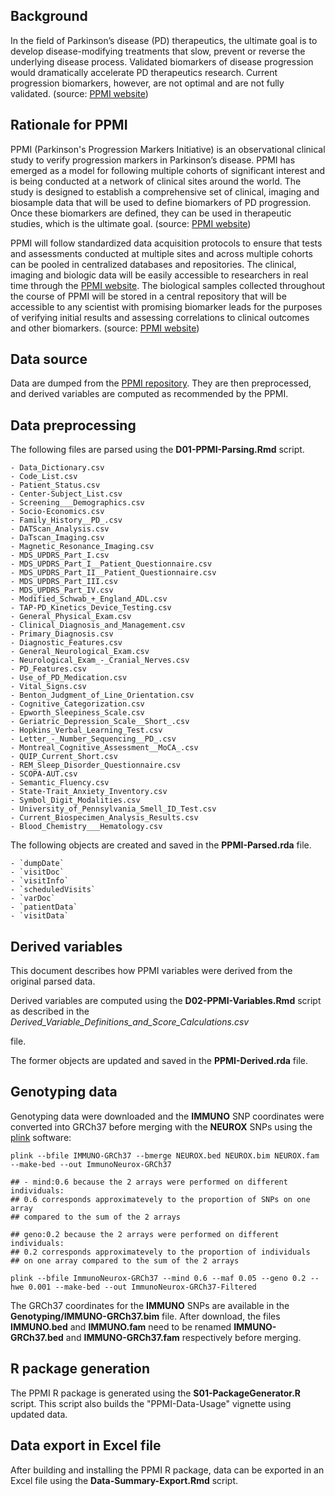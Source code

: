 <!----------------------------------------------------------------------------->
<!----------------------------------------------------------------------------->
## Background

In the field of Parkinson’s disease (PD) therapeutics, the ultimate goal is to
develop disease-modifying treatments that slow, prevent or reverse the
underlying disease process. Validated biomarkers of disease progression would
dramatically accelerate PD therapeutics research.
Current progression biomarkers, however, are not optimal and are not
fully validated.
(source: [PPMI website](http://www.ppmi-info.org/about-ppmi/))

<!----------------------------------------------------------------------------->
<!----------------------------------------------------------------------------->
## Rationale for PPMI

PPMI (Parkinson's Progression Markers Initiative)
is an observational clinical study to verify progression markers in
Parkinson’s disease. PPMI has emerged as a model for following multiple
cohorts of significant interest and is being conducted at a network of
clinical sites around the world. The study is designed to establish a
comprehensive set of clinical, imaging and biosample data that will be used
to define biomarkers of PD progression.
Once these biomarkers are defined, they can be used in therapeutic studies,
which is the ultimate goal.
(source: [PPMI website](http://www.ppmi-info.org/about-ppmi/))

PPMI will follow standardized data acquisition protocols to ensure that
tests and assessments conducted at multiple sites and across multiple cohorts
can be pooled in centralized databases and repositories.
The clinical, imaging and biologic data will be easily accessible
to researchers in real time through
the [PPMI website](http://www.ppmi-info.org/about-ppmi/).
The biological samples collected throughout the course of PPMI will
be stored in a central repository that will be accessible to any scientist
with promising biomarker leads for the purposes of verifying initial
results and assessing correlations to clinical outcomes and other biomarkers.
(source: [PPMI website](http://www.ppmi-info.org/about-ppmi/))

<!----------------------------------------------------------------------------->
<!----------------------------------------------------------------------------->
## Data source

Data are dumped from the
[PPMI repository](https://www.ppmi-info.org/access-data-specimens/download-data/). They
are then preprocessed, and derived variables are computed as
recommended by the PPMI.

<!----------------------------------------------------------------------------->
<!----------------------------------------------------------------------------->
## Data preprocessing

The following files are parsed using the **D01-PPMI-Parsing.Rmd** script.

    - Data_Dictionary.csv
    - Code_List.csv
    - Patient_Status.csv
    - Center-Subject_List.csv
    - Screening___Demographics.csv
    - Socio-Economics.csv
    - Family_History__PD_.csv
    - DATScan_Analysis.csv
    - DaTscan_Imaging.csv
    - Magnetic_Resonance_Imaging.csv
    - MDS_UPDRS_Part_I.csv
    - MDS_UPDRS_Part_I__Patient_Questionnaire.csv
    - MDS_UPDRS_Part_II__Patient_Questionnaire.csv
    - MDS_UPDRS_Part_III.csv
    - MDS_UPDRS_Part_IV.csv
    - Modified_Schwab_+_England_ADL.csv
    - TAP-PD_Kinetics_Device_Testing.csv
    - General_Physical_Exam.csv
    - Clinical_Diagnosis_and_Management.csv
    - Primary_Diagnosis.csv
    - Diagnostic_Features.csv
    - General_Neurological_Exam.csv
    - Neurological_Exam_-_Cranial_Nerves.csv
    - PD_Features.csv
    - Use_of_PD_Medication.csv
    - Vital_Signs.csv
    - Benton_Judgment_of_Line_Orientation.csv
    - Cognitive_Categorization.csv
    - Epworth_Sleepiness_Scale.csv
    - Geriatric_Depression_Scale__Short_.csv
    - Hopkins_Verbal_Learning_Test.csv
    - Letter_-_Number_Sequencing__PD_.csv
    - Montreal_Cognitive_Assessment__MoCA_.csv
    - QUIP_Current_Short.csv
    - REM_Sleep_Disorder_Questionnaire.csv
    - SCOPA-AUT.csv
    - Semantic_Fluency.csv
    - State-Trait_Anxiety_Inventory.csv
    - Symbol_Digit_Modalities.csv
    - University_of_Pennsylvania_Smell_ID_Test.csv
    - Current_Biospecimen_Analysis_Results.csv
    - Blood_Chemistry___Hematology.csv

The following objects are created and saved in the **PPMI-Parsed.rda** file.

    - `dumpDate`
    - `visitDoc`
    - `visitInfo`
    - `scheduledVisits`
    - `varDoc`
    - `patientData`
    - `visitData`

<!----------------------------------------------------------------------------->
<!----------------------------------------------------------------------------->
## Derived variables

This document describes how PPMI variables were derived from the
original parsed data.

Derived variables are computed using the **D02-PPMI-Variables.Rmd** script
as described in the *Derived_Variable_Definitions_and_Score_Calculations.csv*
<!-- *PPMI\_Derived\_Variable\_Definitions\_and\_Score\_Calculations20151201.pdf* --> <!-- For 2016-01-11 and before -->
file.

The former objects are updated and saved in the **PPMI-Derived.rda** file.

<!----------------------------------------------------------------------------->
<!----------------------------------------------------------------------------->
## Genotyping data

Genotyping data were downloaded and the **IMMUNO** SNP coordinates were
converted into GRCh37 before merging with the **NEUROX** SNPs using
the [plink](http://zzz.bwh.harvard.edu/plink/) software:

```
plink --bfile IMMUNO-GRCh37 --bmerge NEUROX.bed NEUROX.bim NEUROX.fam --make-bed --out ImmunoNeurox-GRCh37

## - mind:0.6 because the 2 arrays were performed on different individuals:
## 0.6 corresponds approximatevely to the proportion of SNPs on one array
## compared to the sum of the 2 arrays

## geno:0.2 because the 2 arrays were performed on different individuals:
## 0.2 corresponds approximatevely to the proportion of individuals
## on one array compared to the sum of the 2 arrays

plink --bfile ImmunoNeurox-GRCh37 --mind 0.6 --maf 0.05 --geno 0.2 --hwe 0.001 --make-bed --out ImmunoNeurox-GRCh37-Filtered
```

The GRCh37 coordinates for the **IMMUNO** SNPs are available in the
**Genotyping/IMMUNO-GRCh37.bim** file. After download, the files
**IMMUNO.bed** and **IMMUNO.fam** need to be renamed
**IMMUNO-GRCh37.bed** and **IMMUNO-GRCh37.fam** respectively before merging.

<!----------------------------------------------------------------------------->
<!----------------------------------------------------------------------------->
## R package generation

The PPMI R package is generated using the **S01-PackageGenerator.R** script.
This script also builds the "PPMI-Data-Usage" vignette using updated data.

<!----------------------------------------------------------------------------->
<!----------------------------------------------------------------------------->
## Data export in Excel file

After building and installing the PPMI R package, data can be exported in
an Excel file using the **Data-Summary-Export.Rmd** script.
